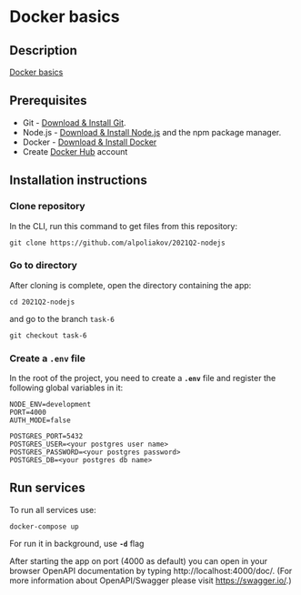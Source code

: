 # Docker basics

## Description
[Docker basics](https://github.com/rolling-scopes-school/basic-nodejs-2021Q2/blob/master/descriptions/docker-basics.md)

## Prerequisites
- Git - [Download & Install Git](https://git-scm.com/downloads).
- Node.js - [Download & Install Node.js](https://nodejs.org/en/download/) and the npm package manager.
- Docker - [Download & Install Docker](https://docs.docker.com/engine/install/)
- Create [Docker Hub](https://hub.docker.com/) account

## Installation instructions
### Clone repository
In the CLI, run this command to get files from this repository:
````
git clone https://github.com/alpoliakov/2021Q2-nodejs
````

### Go to directory

After cloning is complete, open the directory containing the app:
````
cd 2021Q2-nodejs
````
and go to the branch ````task-6````
````
git checkout task-6
````
### Create a ```.env``` file

In the root of the project, you need to create a **```.env```** file and register the following global variables in it:
```
NODE_ENV=development
PORT=4000
AUTH_MODE=false

POSTGRES_PORT=5432
POSTGRES_USER=<your postgres user name>
POSTGRES_PASSWORD=<your postgres password>
POSTGRES_DB=<your postgres db name>
```

## Run services

To run all services use:
```
docker-compose up
```

For run it in background, use **```-d```** flag

After starting the app on port (4000 as default) you can open in your browser OpenAPI documentation by typing http://localhost:4000/doc/.
(For more information about OpenAPI/Swagger please visit https://swagger.io/.)

